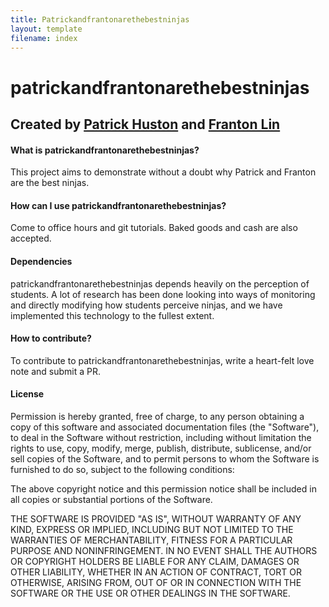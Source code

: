 ```yaml
---
title: Patrickandfrantonarethebestninjas
layout: template
filename: index
--- 
```


# patrickandfrantonarethebestninjas

## Created by [Patrick Huston](http://www.patrickhuston.com/) and [Franton Lin](frantonlin.com)

#### What is patrickandfrantonarethebestninjas?
This project aims to demonstrate without a doubt why Patrick and Franton are the best ninjas. 

#### How can I use patrickandfrantonarethebestninjas?
Come to office hours and git tutorials. Baked goods and cash are also accepted.

#### Dependencies
patrickandfrantonarethebestninjas depends heavily on the perception of students. A lot of research has been done looking into ways of monitoring and directly modifying how students perceive ninjas, and we have implemented this technology to the fullest extent. 

#### How to contribute?
To contribute to patrickandfrantonarethebestninjas, write a heart-felt love note and submit a PR. 

#### License

Permission is hereby granted, free of charge, to any person obtaining a copy of this software and associated documentation files (the "Software"), to deal in the Software without restriction, including without limitation the rights to use, copy, modify, merge, publish, distribute, sublicense, and/or sell copies of the Software, and to permit persons to whom the Software is furnished to do so, subject to the following conditions:

The above copyright notice and this permission notice shall be included in all copies or substantial portions of the Software.

THE SOFTWARE IS PROVIDED "AS IS", WITHOUT WARRANTY OF ANY KIND, EXPRESS OR IMPLIED, INCLUDING BUT NOT LIMITED TO THE WARRANTIES OF MERCHANTABILITY, FITNESS FOR A PARTICULAR PURPOSE AND NONINFRINGEMENT. IN NO EVENT SHALL THE AUTHORS OR COPYRIGHT HOLDERS BE LIABLE FOR ANY CLAIM, DAMAGES OR OTHER LIABILITY, WHETHER IN AN ACTION OF CONTRACT, TORT OR OTHERWISE, ARISING FROM, OUT OF OR IN CONNECTION WITH THE SOFTWARE OR THE USE OR OTHER DEALINGS IN THE SOFTWARE.